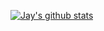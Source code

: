 [![Jay's github stats](https://github-readme-stats.vercel.app/api?username=xJkit)](https://github.com/anuraghazra/github-readme-stats)
